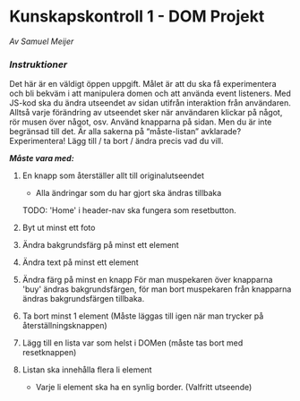 # Kunskapskontroll 1 - DOM Projekt
_Av Samuel Meijer_

### **_Instruktioner_**
Det här är en väldigt öppen uppgift. Målet är att du ska få experimentera och bli bekväm i att manipulera domen och att använda event listeners. 
Med JS-kod ska du ändra utseendet av sidan utifrån interaktion från användaren. Alltså varje förändring av utseendet sker när användaren klickar på något, rör musen över något, osv.
Använd knapparna på sidan. Men du är inte begränsad till det. 
Är alla sakerna på “måste-listan” avklarade? Experimentera! Lägg till / ta bort / ändra precis vad du vill.

**_Måste vara med:_** 
1. En knapp som återställer allt till originalutseendet
    - Alla ändringar som du har gjort ska ändras tillbaka

    TODO: 'Home' i header-nav ska fungera som resetbutton.
2. Byt ut minst ett foto
3. Ändra bakgrundsfärg på minst ett element
4. Ändra text på minst ett element
5. Ändra färg på minst en knapp
    För man muspekaren över knapparna 'buy' ändras bakgrundsfärgen, för man bort muspekaren från knapparna ändras bakgrundsfärgen tillbaka.
6. Ta bort minst 1 element (Måste läggas till igen när man trycker på återställningsknappen)
7. Lägg till en lista var som helst i DOMen (måste tas bort med resetknappen)
8. Listan ska innehålla flera li element
    - Varje li element ska ha en synlig border. (Valfritt utseende)
